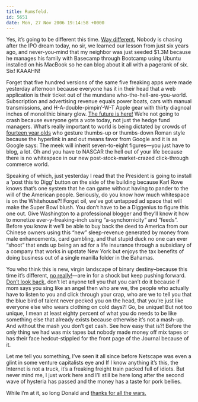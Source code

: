 ```yaml
---
title: Rumsfeld.
id: 5651
date: Mon, 27 Nov 2006 19:14:58 +0000
---
```


Yes, it’s going to be different this time. [Way different.](http://www.zeldman.com/2006/10/17/web-20-thinking-game) Nobody is chasing after the <span class="caps">IPO</span> dream today, no sir, we learned our lesson from just six years ago, and never-you-mind that my neighbor was just seeded $1.3M because he manages his family with Basecamp through Bootcamp using Ubuntu installed on his MacBook so he can blog about it all with a pagerank of six. Six! <span class="caps">KAAAHN!</span>  

Forget that five hundred versions of the same five freaking apps were made yesterday afternoon because everyone has it in their head that a web application is their ticket out of the mundane who-the-hell-are-you-world. Subscription and advertising revenue equals power boats, cars with manual transmissions, and <span class="caps">H-A-</span>double-pimpin’<span class="caps">-W-T</span> Apple gear with thirty diagnoal inches of monolithic binary glow. [The future is here!](http://dictionary.reference.com/browse/repeat) We’re not going to crash because everyone gets a vote today, not just the hedge fund managers. What’s really important to world is being dictated by crowds of [fourteen year olds](http://knox.newsvine.com/_news/2006/11/27/458782-the-crisis-at-diggcom) who gesture thumbs-up or thumbs-down Roman style because the hyperlink in and out means favor from Google and it is as Google says: The meek will inherit seven-to-eight figures—you just have to blog, a lot. Oh and you have to <span class="caps">NASCAR</span> the hell out of your life because there is no whitespace in our new post-stock-market-crazed click-through commerce world.  

Speaking of which, just yesterday I read that the President is going to install a ‘post this to Digg’ button on the side of the building because Karl Rove knows that’s one system that he can game without having to pander to the will of the American people. Seriously, do you know how much whitespace is on the Whitehouse?! Forget oil, we’ve got untapped ad space that will make the Super Bowl blush. You don’t have to be a Diggenius to figure this one out. Give Washington to a professional blogger and they’ll know it how to monetize ever-y-freaking-inch using “a-synchornicity” and “feeds”. Before you know it we’ll be able to buy back the deed to America from our Chinese owners using this “new” sleep-revenue generated by money from male enhancements, card gambling, and that stupid duck no one can ever “shoot” that ends up being an ad for a life insurance through a subsidiary of a company that works in upstate New York but enjoys the tax benefits of doing business out of a single manilla folder in the Bahamas.  

You who think this is new, virgin landscape of binary destiny–because this time it’s different, [no really!](http://www.boo.com/)—are in for a shock but keep pushing forward. [Don’t look back](http://news.com.com/Dot-com+stars+shine+brightest+before+they+die/2100-1023_3-253255.html), don’t let anyone tell you that you can’t do it because if mom says you sing like an angel then who are we, the people who actually have to listen to you and click through your crap, who are we to tell you that the blue bird of talent never pecked you on the head, that you’re just like everyone else who wears clothing on cold days?! Go, be unique! But not too unique, I mean at least eighty percent of what you do needs to be like something else that already exists because otherwise it’s not a mash-up. And without the mash you don’t get cash. See how easy that is?! Before the only thing we had was mix tapes but nobody made money off mix tapes or has their face hedcut-stippled for the front page of the Journal because of it.  

Let me tell you something, I’ve seen it all since before Netscape was even a glint in some venture capitalists eye and If I know anything it’s this, the Internet is not a truck, it’s a freaking freight train packed full of idiots. But never mind me, I just work here and I’ll still be here long after the second wave of hysteria has passed and the money has a taste for pork bellies.  

While I’m at it, so long Donald and [thanks for all the wars.](http://www.soundtracklyrics.net/song-lyrics/the-producers/keep-it-gay.htm)





